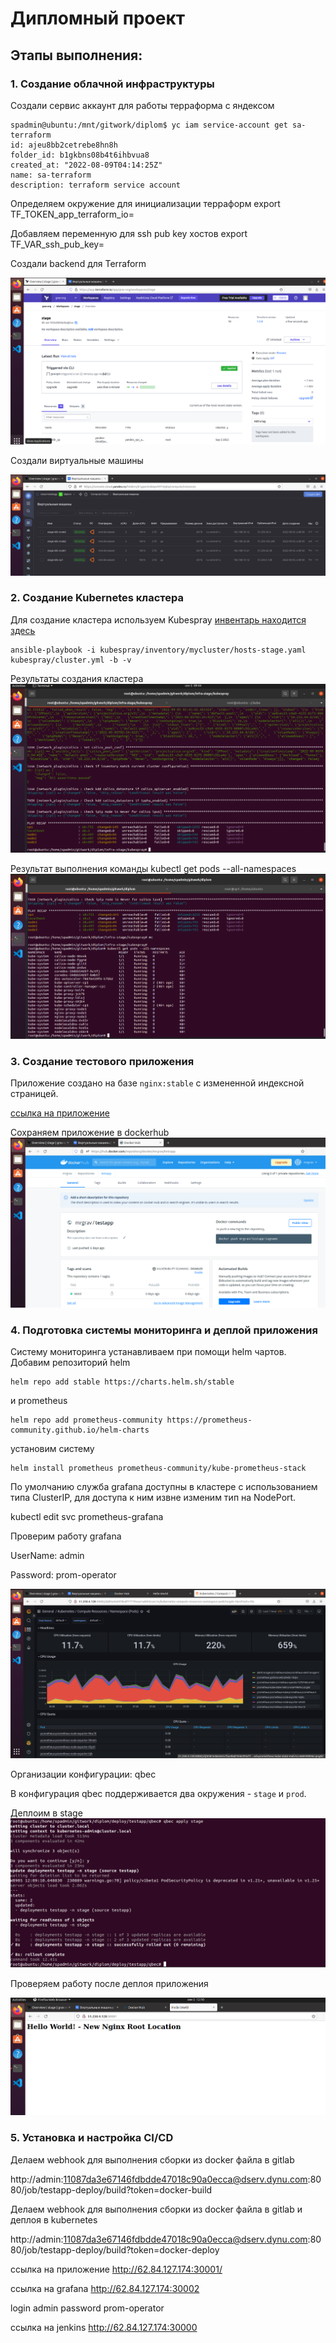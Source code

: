 # Дипломный проект

## Этапы выполнения:

### 1. Создание облачной инфраструктуры

Создали сервис аккаунт для работы терраформа с яндексом

    spadmin@ubuntu:/mnt/gitwork/diplom$ yc iam service-account get sa-terraform
    id: ajeu8bb2cetrebe8hn8h
    folder_id: b1gkbns08b4t6ihbvua8
    created_at: "2022-08-09T04:14:25Z"
    name: sa-terraform
    description: terraform service account

Определяем окружение для инициализации терраформ
export TF_TOKEN_app_terraform_io=

Добавляем переменную для ssh pub key хостов
export TF_VAR_ssh_pub_key=

Создали backend для Terraform

![Создали backend для Terraform](./img/terraform.png)

Создали виртуальные машины

![Виртуальные машины](./img/kubecluster.png)

### 2. Создание Kubernetes кластера

Для создание кластера используем Kubespray
[инвентарь находится здесь](./infra-stage/kubespray/inventory/mycluster/)

    ansible-playbook -i kubespray/inventory/mycluster/hosts-stage.yaml kubespray/cluster.yml -b -v

Результаты создания кластера
![кластер](img/kubecluster1.png)

Результат выполнения команды kubectl get pods --all-namespaces
![kubectl](./img/kubectl_get_po.png)


### 3. Создание тестового приложения

Приложение создано на базе `nginx:stable` с измененной индексной страницей.

[ссылка на приложение](https://github.com/andrey-grozov/testapp)

Сохраняем приложение в dockerhub
![dockerhub](./img/docker-hub.png)


### 4. Подготовка cистемы мониторинга и деплой приложения

Систему мониторинга устанавливаем при помощи helm чартов.
Добавим репозиторий helm

    helm repo add stable https://charts.helm.sh/stable

и prometheus

    helm repo add prometheus-community https://prometheus-community.github.io/helm-charts


установим систему 

    helm install prometheus prometheus-community/kube-prometheus-stack

По умолчанию служба grafana доступны в кластере с использованием типа ClusterIP, для доступа к ним извне изменим тип на NodePort.

kubectl edit svc prometheus-grafana

Проверим работу grafana 

UserName: admin

Password: prom-operator

![grafana](./img/grafana.png)


Организации конфигурации: qbec

В конфигурация qbec поддерживается два окружения - `stage` и `prod`. 

Деплоим в stage
![qbec](./img/qbec.png)

Проверяем работу после деплоя приложения

![deploy_app](./img/testapp_deploy.png)



### 5. Установка и настройка CI/CD

Делаем webhook для выполнения сборки из docker файла в gitlab

http://admin:11087da3e67146fdbdde47018c90a0ecca@dserv.dynu.com:8080/job/testapp-deploy/build?token=docker-build

Делаем webhook для выполнения сборки из docker файла в gitlab и деплоя в kubernetes

http://admin:11087da3e67146fdbdde47018c90a0ecca@dserv.dynu.com:8080/job/testapp-deploy/build?token=docker-deploy



ссылка на приложение http://62.84.127.174:30001/

ссылка на grafana http://62.84.127.174:30002 

login admin password prom-operator

ссылка на jenkins http://62.84.127.174:30000


